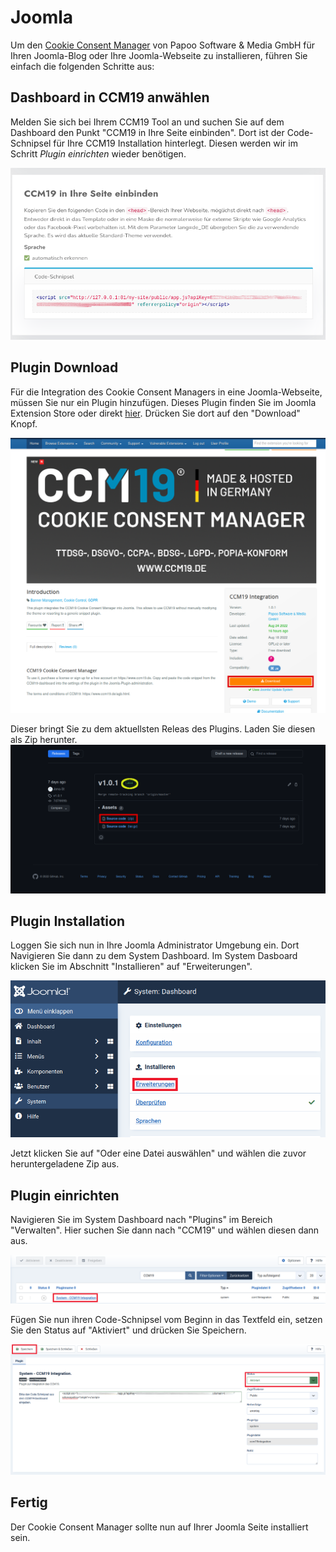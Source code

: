 # Joomla

Um den [Cookie Consent Manager](https://www.ccm19.de/integration/glossar/10-Consent.html#10) von Papoo Software & Media GmbH für Ihren Joomla-Blog oder Ihre Joomla-Webseite zu installieren, führen Sie einfach die folgenden Schritte aus:

## Dashboard in CCM19 anwählen

Melden Sie sich bei Ihrem CCM19 Tool an und suchen Sie auf dem Dashboard den Punkt "CCM19 in Ihre Seite einbinden". Dort ist der Code-Schnipsel für Ihre CCM19 Installation hinterlegt.
Diesen werden wir im Schritt *Plugin einrichten* wieder benötigen. 

![CCM19 Backend Screen](../assets/CCM19DashboardSnippet.png)



## Plugin Download

Für die Integration des Cookie Consent Managers in eine Joomla-Webseite, müssen Sie nur ein Plugin hinzufügen. Dieses Plugin finden Sie im Joomla Extension Store oder direkt [hier](https://extensions.joomla.org/extension/site-management/cookie-control/ccm19-integration/).
Drücken Sie dort auf den "Download" Knopf. 

![Joomla-Toutorial-1](../assets/JoomlaExtensionStore.png)


Dieser bringt Sie zu dem aktuellsten Releas des Plugins. Laden Sie diesen als Zip herunter.
![Joomla-Toutorial-2](../assets/JoomlaGithubDownload.png)

## Plugin Installation

Loggen Sie sich nun in Ihre Joomla Administrator Umgebung ein. 
Dort Navigieren Sie dann zu dem System Dashboard. Im System Dasboard klicken Sie im Abschnitt "Installieren" auf "Erweiterungen".

![Joomla-Toutorial-3](../assets/JoomlaSystemDashboard.png)

Jetzt klicken Sie auf "Oder eine Datei auswählen" und wählen die zuvor heruntergeladene Zip aus.


## Plugin einrichten

Navigieren Sie im System Dashboard nach "Plugins" im Bereich "Verwalten". Hier suchen Sie dann nach "CCM19" und wählen diesen dann aus.

![Joomla-Toutorial-4](../assets/JoomlaPluginSearch.png)

Fügen Sie nun ihren Code-Schnipsel vom Beginn in das Textfeld ein, setzen Sie den Status auf "Aktiviert" und drücken Sie Speichern. 

![Joomla-Toutorial-5](../assets/JoomlaCCM19.png)

## Fertig

Der Cookie Consent Manager sollte nun auf Ihrer Joomla Seite installiert sein. 